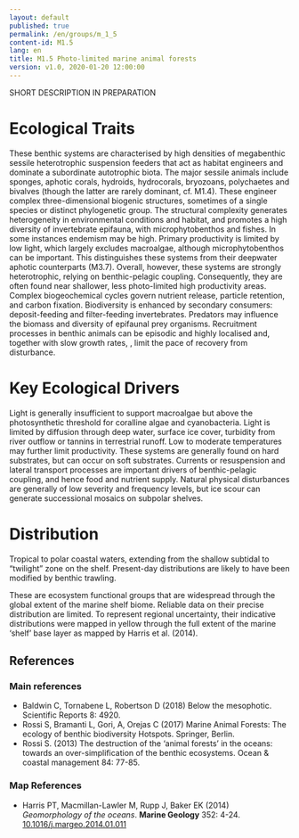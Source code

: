 ```yaml
---
layout: default
published: true
permalink: /en/groups/m_1_5
content-id: M1.5
lang: en
title: M1.5 Photo-limited marine animal forests
version: v1.0, 2020-01-20 12:00:00
---
```


SHORT DESCRIPTION IN PREPARATION

# Ecological Traits
 

These benthic systems are characterised by high densities of megabenthic sessile heterotrophic suspension feeders that act as habitat engineers and dominate a subordinate autotrophic biota. The major sessile animals include sponges, aphotic corals, hydroids, hydrocorals, bryozoans, polychaetes and bivalves (though the latter are rarely dominant, cf. M1.4). These engineer complex three-dimensional biogenic structures, sometimes of a single species or distinct phylogenetic group. The structural complexity generates heterogeneity in environmental conditions and habitat, and promotes a high diversity of invertebrate epifauna, with microphytobenthos and fishes. In some instances endemism may be high. Primary productivity is limited by low light, which largely excludes macroalgae, although microphytobenthos can be important. This distinguishes these systems from their deepwater aphotic counterparts (M3.7). Overall, however, these systems are strongly heterotrophic,  relying on benthic-pelagic coupling. Consequently, they are often found near shallower, less photo-limited high productivity areas. Complex biogeochemical cycles govern nutrient release, particle retention, and carbon fixation. Biodiversity is enhanced by secondary consumers: deposit-feeding and filter-feeding invertebrates. Predators may influence the biomass and diversity of epifaunal prey organisms. Recruitment processes in benthic animals can be episodic and highly localised and, together with slow growth rates, , limit the pace of recovery from disturbance.

 
# Key Ecological Drivers
 

Light is generally insufficient to support macroalgae but above the photosynthetic threshold for coralline algae and cyanobacteria. Light is limited by diffusion through deep water, surface ice cover, turbidity from river outflow or tannins in terrestrial runoff. Low to moderate temperatures may further limit productivity.  These systems are generally found on hard substrates, but can occur on soft substrates. Currents or resuspension and lateral transport processes are important drivers of benthic-pelagic coupling, and hence food and nutrient supply. Natural physical disturbances are generally of low severity and frequency levels, but ice scour can generate successional mosaics on subpolar shelves.

 
# Distribution
 

Tropical to polar coastal waters, extending from the shallow subtidal to “twilight” zone on the shelf. Present-day distributions are likely to have been modified by benthic trawling.


These are ecosystem functional groups that are widespread through the global extent of the marine shelf biome. Reliable data on their precise distribution are limited. To represent regional uncertainty, their indicative distributions were mapped in yellow through the full extent of the marine ‘shelf’ base layer as mapped by Harris et al. (2014).

## References

### Main references
* Baldwin C, Tornabene L, Robertson D (2018) Below the mesophotic. Scientific Reports 8: 4920.
* Rossi S, Bramanti L, Gori, A, Orejas C (2017) Marine Animal Forests: The ecology of benthic biodiversity Hotspots. Springer, Berlin.
* Rossi S. (2013) The destruction of the ‘animal forests’ in the oceans: towards an over-simplification of the benthic ecosystems. Ocean & coastal management 84: 77-85.

### Map References
* Harris PT, Macmillan-Lawler M, Rupp J, Baker EK (2014) *Geomorphology of the oceans*. **Marine Geology** 352: 4-24. [10.1016/j.margeo.2014.01.011](https://doi.org/10.1016/j.margeo.2014.01.011)
